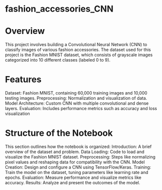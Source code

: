 # fashion_accessories_CNN
# Overview
This project involves building a Convolutional Neural Network (CNN) to classify images of various fashion accessories. The dataset used for this project is the Fashion MNIST dataset, which consists of grayscale images categorized into 10 different classes (labeled 0 to 9).
# Features
Dataset: Fashion MNIST, containing 60,000 training images and 10,000 testing images.
Preprocessing: Normalization and visualization of data.
Model Architecture: Custom CNN with multiple convolutional and dense layers.
Evaluation: Includes performance metrics such as accuracy and loss visualization
 # Structure of the Notebook
This section outlines how the notebook is organized:
Introduction: A brief overview of the dataset and problem.
Data Loading: Code to load and visualize the Fashion MNIST dataset.
Preprocessing: Steps like normalizing pixel values and reshaping data for compatibility with the CNN.
Model Creation: Design and configure a CNN using TensorFlow/Keras.
Training: Train the model on the dataset, tuning parameters like learning rate and epochs.
Evaluation: Measure performance and visualize metrics like accuracy.
Results: Analyze and present the outcomes of the model.

